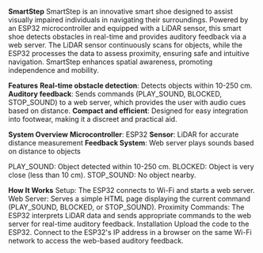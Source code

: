 **SmartStep**
SmartStep is an innovative smart shoe designed to assist visually impaired individuals in navigating their surroundings. Powered by an ESP32 microcontroller and equipped with a LiDAR sensor, this smart shoe detects obstacles in real-time and provides auditory feedback via a web server. The LiDAR sensor continuously scans for objects, while the ESP32 processes the data to assess proximity, ensuring safe and intuitive navigation. SmartStep enhances spatial awareness, promoting independence and mobility.

**Features**
**Real-time obstacle detection**: Detects objects within 10-250 cm.
**Auditory feedback**: Sends commands (PLAY_SOUND, BLOCKED, STOP_SOUND) to a web server, which provides the user with audio cues based on distance.
**Compact and efficient**: Designed for easy integration into footwear, making it a discreet and practical aid.

**System Overview**
**Microcontroller**: ESP32
**Sensor**: LiDAR for accurate distance measurement
**Feedback System**: Web server plays sounds based on distance to objects

PLAY_SOUND: Object detected within 10-250 cm.
BLOCKED: Object is very close (less than 10 cm).
STOP_SOUND: No object nearby.

**How It Works**
Setup: The ESP32 connects to Wi-Fi and starts a web server.
Web Server: Serves a simple HTML page displaying the current command (PLAY_SOUND, BLOCKED, or STOP_SOUND).
Proximity Commands: The ESP32 interprets LiDAR data and sends appropriate commands to the web server for real-time auditory feedback.
Installation
Upload the code to the ESP32.
Connect to the ESP32's IP address in a browser on the same Wi-Fi network to access the web-based auditory feedback.
